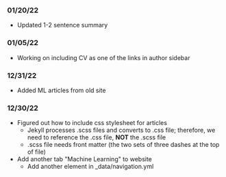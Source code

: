 ### 01/20/22
- Updated 1-2 sentence summary

### 01/05/22
- Working on including CV as one of the links in author sidebar

### 12/31/22
- Added ML articles from old site

### 12/30/22
- Figured out how to include css stylesheet for articles
    - Jekyll processes .scss files and converts to .css file; therefore, we need to reference the .css file, **NOT** the .scss file
    - .scss file needs front matter (the two sets of three dashes at the top of file)
- Add another tab "Machine Learning" to website
    - Add another element in _data/navigation.yml
